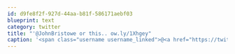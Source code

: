 ```yaml
---
id: d9fe8f2f-927d-44aa-b81f-586171aebf03
blueprint: text
category: twitter
title: "'@JohnBristowe or this.. ow.ly/1Xhgey"
caption: '<span class="username username_linked">@<a href="https://twitter.com/JohnBristowe" title="John Bristowe">JohnBristowe</a></span> or this.. <a href="http://ow.ly/1Xhgey" title="http://ow.ly/1Xhgey" class="link link_untco">ow.ly/1Xhgey</a>'
---
```


